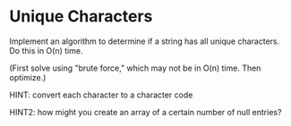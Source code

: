 # Unique Characters

Implement an algorithm to determine if a string has all unique characters. Do this in O(n) time.

(First solve using "brute force," which may not be in O(n) time. Then optimize.)

HINT: convert each character to a character code

HINT2: how might you create an array of a certain number of null entries?
